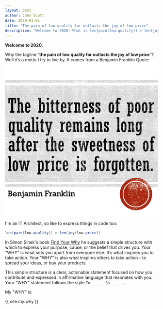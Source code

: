 ```yaml
---
layout: post
author: John Scott
date: 2020-01-01
title: "The pain of low quality far outlasts the joy of low price"
description: "Welcome to 2020! What is len(pain(low.quality)) > len(joy(low.price)) anyway?"
---
```

**Welcome to 2020.**

Why the tagline “**the pain of low quality far outlasts the joy of low price**”?  Well it’s a motto I try to live by. It comes from a Benjamin Franklin Quote:
![Benjamin Franklin Quote](/public/images/franklin-quote.png)

I'm an IT Architect, so like to express things in code too:
```java
len(pain(low.quality)) > len(joy(low.price))
```
In Simon Sinek's book [Find Your Why](https://www.amazon.co.uk/Find-Your-Why-Practical-Discovering/dp/0241279267) he suggests a simple structure with which to express your purpose, cause, or the belief that drives you. Your "WHY" is what sets you apart from everyone else. It’s what inspires you to take action. Your "WHY" is also what inspires others to take action - to spread your ideas, or buy your products.

This simple structure is a clear, actionable statement focused on how you contribute and expressed in affirmative language that resonates with you.  Your "WHY" statement follows the style ``To _____ So _____``...

My "WHY" is:

<p class="message">
  {{ site.my.why }}
</p>
